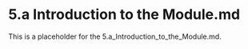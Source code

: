 # 5.a Introduction to the Module.md

This is a placeholder for the 5.a_Introduction_to_the_Module.md.